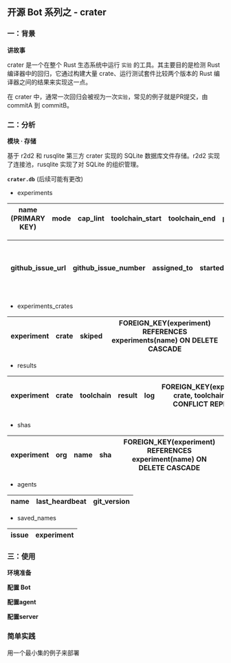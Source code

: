 ## 开源 Bot 系列之 - crater

[开源项目地址]: https://github.com/rust-lang/crater

### 一：背景

**讲故事**

crater 是一个在整个 Rust 生态系统中运行 `实验` 的工具。其主要目的是检测 Rust 编译器中的回归，它通过构建大量 crate、运行测试套件比较两个版本的 Rust 编译器之间的结果来实现这一点。

在 crater 中，通常一次回归会被视为一次`实验`，常见的例子就是PR提交，由 commitA 到 commitB。

### 二：分析

**模块 · 存储**

基于 r2d2 和 rusqlite 第三方 crater 实现的 SQLite 数据库文件存储。r2d2 实现了连接池，rusqlite 实现了对 SQLite 的组织管理。

**`crater.db`** (后续可能有更改)

- experiments

| name (PRIMARY KEY) | mode | cap_lint | toolchain_start | toolchain_end | priority | created_at | status | github_issue |
| ------------------ | ---- | -------- | --------------- | ------------- | -------- | ---------- | ------ | ------------ |

| github_issue_url | github_issue_number | assigned_to | started_at | completed_at | repo_url | FOREIGN_KEY (assigned_to) REFERENCES agents(name) ON DELETE SET NULL |
| ---------------- | ------------------- | ----------- | ---------- | ------------ | -------- | ------------------------------------------------------------ |

- experiments_crates

| experiment | crate | skiped | FOREIGN_KEY(experiment) REFERENCES experiments(name) ON DELETE CASCADE |
| ---------- | ----- | ------ | ------------------------------------------------------------ |

- results

| experiment | crate | toolchain | result | log  | FOREIGN_KEY(experiment, crate, toolchain) ON CONFLICT REPLACE | FOREIGN_KEY(expoeriment) REFERENCE experiments(name) ON DELETE CASCADE |
| ---------- | ----- | --------- | ------ | ---- | ------------------------------------------------------------ | ------------------------------------------------------------ |

- shas

| experiment | org  | name | sha  | FOREIGN_KEY(experiment) REFERENCES experiment(name) ON DELETE CASCADE |
| ---------- | ---- | ---- | ---- | ------------------------------------------------------------ |

- agents

| name | last_heardbeat | git_version |
| ---- | -------------- | ----------- |

- saved_names

| issue | experiment |
| ----- | ---------- |

### 三：使用

**环境准备**



**配置 Bot**



**配置agent**



**配置server**



[agent-http-api]: https://github.com/rust-lang/crater/blob/master/docs/agent-http-api.md
[agent-machine-setup-windows]: https://github.com/rust-lang/crater/blob/master/docs/agent-machine-setup-windows.md
[agent-machine-setup]: https://github.com/rust-lang/crater/blob/master/docs/agent-machine-setup.md
[bot-usage]: https://github.com/rust-lang/crater/blob/master/docs/bot-usage.md
[cli-usage]: https://github.com/rust-lang/crater/blob/master/docs/cli-usage.md

### 简单实践

用一个最小集的例子来部署